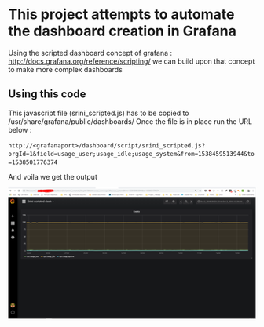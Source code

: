 # This project attempts to automate the dashboard creation in Grafana

Using the scripted dashboard concept of grafana : http://docs.grafana.org/reference/scripting/ we can build upon that concept to make more complex dashboards

## Using this code
This javascript file (srini_scripted.js) has to be copied to /usr/share/grafana/public/dashboards/
Once the file is in place run the URL below :

` http://<grafanaport>/dashboard/script/srini_scripted.js?orgId=1&field=usage_user;usage_idle;usage_system&from=1538459513944&to=1538501776374 `

And voila we get the output

![screenshot](./output.PNG)
